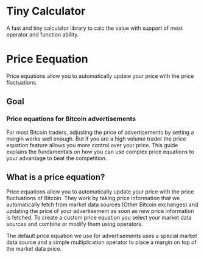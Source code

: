 # Tiny Calculator

A fast and tiny calculator library to calc the value with support of most operator and function ability.

# Price Eequation

Price equations allow you to automatically update your price with the price fluctuations.

## Goal

### Price equations for Bitcoin advertisements

For most Bitcoin traders, adjusting the price of advertisements by setting a margin works well enough. But if you are a high volume trader the price equation feature allows you more control over your price. This guide explains the fundamentals on how you can use complex price equations to your advantage to beat the competition.

## What is a price equation?

Price equations allow you to automatically update your price with the price fluctuations of Bitcoin. They work by taking price information that we automatically fetch from market data sources (Other Bitcoin exchanges) and updating the price of your advertisement as soon as new price information is fetched. To create a custom price equation you select your market data sources and combine or modify them using operators.

The default price equation we use for advertisements uses a special market data source and a simple multiplication operator to place a margin on top of the market data price.
